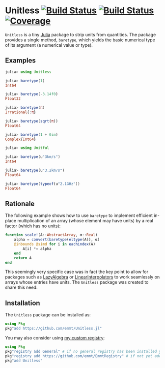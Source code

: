 # Unitless [![Build Status](https://github.com/emmt/Unitless.jl/actions/workflows/CI.yml/badge.svg?branch=main)](https://github.com/emmt/Unitless.jl/actions/workflows/CI.yml?query=branch%3Amain) [![Build Status](https://ci.appveyor.com/api/projects/status/github/emmt/Unitless.jl?svg=true)](https://ci.appveyor.com/project/emmt/Unitless-jl) [![Coverage](https://codecov.io/gh/emmt/Unitless.jl/branch/main/graph/badge.svg)](https://codecov.io/gh/emmt/Unitless.jl)

`Unitless` is a tiny [Julia](https://julialang.org/) package to strip units
from quantities.  The package provides a single method, `baretype`, which
yields the basic numerical type of its argument (a numerical value or type).


## Examples

```julia
julia> using Unitless

julia> baretype(1)
Int64

julia> baretype(-3.14f0)
Float32

julia> baretype(π)
Irrational{:π}

julia> baretype(sqrt(π))
Float64

julia> baretype(1 + 0im)
Complex{Int64}

julia> using Unitful

julia> baretype(u"3km/s")
Int64

julia> baretype(u"3.2km/s")
Float64

julia> baretype(typeof(u"2.1GHz"))
Float64
```


## Rationale

The following example shows how to use `baretype` to implement efficient
in-place multiplication of an array (whose element may have units) by a real
factor (which has no units):

```julia
function scale!(A::AbstractArray, α::Real)
    alpha = convert(baretype(eltype(A)), α)
    @inbounds @simd for i in eachindex(A)
        A[i] *= alpha
    end
    return A
end
```

This seemingly very specific case was in fact the key point to allow for
packages such as [LazyAlgebra](https://github.com/emmt/LazyAlgebra.jl) or
[LinearInterpolators](https://github.com/emmt/LinearInterpolators.jl) to work
seamlessly on arrays whose entries have units.  The `Unitless` package was
created to share this need.


## Installation

The `Unitless` package can be installed as:

```julia
using Pkg
pkg"add https://github.com/emmt/Unitless.jl"
```

You may also consider using [my custom
registry](https://github.com/emmt/EmmtRegistry):

```julia
using Pkg
pkg"registry add General" # if no general registry has been installed yet
pkg"registry add https://github.com/emmt/EmmtRegistry" # if not yet added
pkg"add Unitless"
```
